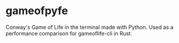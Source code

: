# gameofpyfe

Conway's Game of Life in the terminal made with Python. Used as a performance comparison for gameoflife-cli in Rust.
